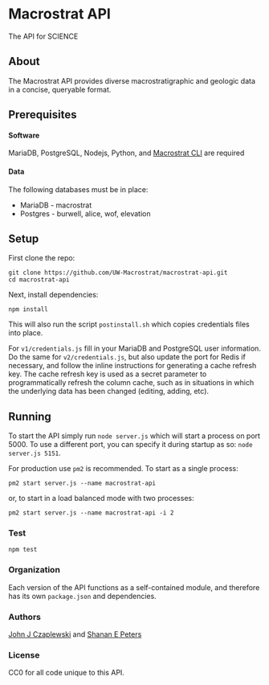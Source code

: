 # Macrostrat API
The API for SCIENCE

## About
The Macrostrat API provides diverse macrostratigraphic and geologic data in a concise, queryable format.

## Prerequisites
#### Software
MariaDB, PostgreSQL, Nodejs, Python, and [Macrostrat CLI](https://github.com/UW-Macrostrat/utils) are required

#### Data
The following databases must be in place:  
+ MariaDB - macrostrat
+ Postgres - burwell, alice, wof, elevation

## Setup

First clone the repo:
````
git clone https://github.com/UW-Macrostrat/macrostrat-api.git
cd macrostrat-api
````

Next, install dependencies:
````
npm install
````

This will also run the script `postinstall.sh` which copies credentials files into place.

For `v1/credentials.js` fill in your MariaDB and PostgreSQL user information. Do the same for `v2/credentials.js`, but also update the port for Redis if necessary, and follow the inline instructions for generating a cache refresh key. The cache refresh key is used as a secret parameter to programmatically refresh the column cache, such as in situations in which the underlying data has been changed (editing, adding, etc).

## Running
To start the API simply run `node server.js` which will start a process on port 5000. To use a different port, you can specify it during startup as so: `node server.js 5151`.

For production use `pm2` is recommended. To start as a single process:
````
pm2 start server.js --name macrostrat-api
````

or, to start in a load balanced mode with two processes:
````
pm2 start server.js --name macrostrat-api -i 2
````


### Test
````
npm test
````

### Organization
Each version of the API functions as a self-contained module, and therefore has its own ````package.json```` and dependencies.

### Authors
[John J Czaplewski](https://github.com/jczaplew) and [Shanan E Peters](http://strata.geoglogy.wisc.edu)

### License
CC0 for all code unique to this API.
